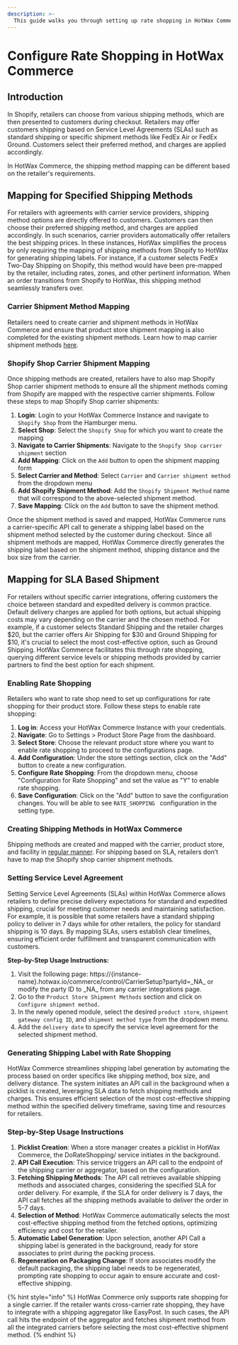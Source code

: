 ```yaml
---
description: >-
  This guide walks you through setting up rate shopping in HotWax Commerce.
---
```


# Configure Rate Shopping in HotWax Commerce

## Introduction

In Shopify, retailers can choose from various shipping methods, which are then presented to customers during checkout. Retailers may offer customers shipping based on Service Level Agreements (SLAs) such as standard shipping or specific shipment methods like FedEx Air or FedEx Ground. Customers select their preferred method, and charges are applied accordingly.

In HotWax Commerce, the shipping method mapping can be different based on the retailer's requirements.

## Mapping for Specified Shipping Methods

For retailers with agreements with carrier service providers, shipping method options are directly offered to customers. Customers can then choose their preferred shipping method, and charges are applied accordingly. In such scenarios, carrier providers automatically offer retailers the best shipping prices. In these instances, HotWax simplifies the process by only requiring the mapping of shipping methods from Shopify to HotWax for generating shipping labels. For instance, if a customer selects FedEx Two-Day Shipping on Shopify, this method would have been pre-mapped by the retailer, including rates, zones, and other pertinent information. When an order transitions from Shopify to HotWax, this shipping method seamlessly transfers over. 

### Carrier Shipment Method Mapping

Retailers need to create carrier and shipment methods in HotWax Commerce and ensure that product store shipment mapping is also completed for the existing shipment methods. Learn how to map carrier shipment methods [here](carrier-and-shipment-methods.md).

### Shopify Shop Carrier Shipment Mapping

Once shipping methods are created, retailers have to also map Shopify Shop carrier shipment methods to ensure all the shipment methods coming from Shopify are mapped with the respective carrier shipments. Follow these steps to map Shopify Shop carrier shipments:

1. **Login**: Login to your HotWax Commerce Instance and navigate to `Shopify Shop` from the Hamburger menu.
2. **Select Shop**: Select the `Shopify Shop` for which you want to create the mapping
3. **Navigate to Carrier Shipments**: Navigate to the `Shopify Shop carrier shipment` section
4. **Add Mapping**: Click on the `Add` button to open the shipment mapping form
5. **Select Carrier and Method**: Select `Carrier` and `Carrier shipment method` from the dropdown menu
6. **Add Shopify Shipment Method**: Add the `Shopify Shipment Method` name that will correspond to the above-selected shipment method.
7. **Save Mapping**: Click on the `Add` button to save the shipment method.

Once the shipment method is saved and mapped, HotWax Commerce runs a carrier-specific API call to generate a shipping label based on the shipment method selected by the customer during checkout. Since all shipment methods are mapped, HotWax Commerce directly generates the shipping label based on the shipment method, shipping distance and the box size from the carrier.

## Mapping for SLA Based Shipment

For retailers without specific carrier integrations, offering customers the choice between standard and expedited delivery is common practice. Default delivery charges are applied for both options, but actual shipping costs may vary depending on the carrier and the chosen method. For example, if a customer selects Standard Shipping and the retailer charges $20, but the carrier offers Air Shipping for $30 and Ground Shipping for $10, it's crucial to select the most cost-effective option, such as Ground Shipping. HotWax Commerce facilitates this through rate shopping, querying different service levels or shipping methods provided by carrier partners to find the best option for each shipment.

### Enabling Rate Shopping

Retailers who want to rate shop need to set up configurations for rate shopping for their product store. Follow these steps to enable rate shopping:

1. **Log in**: Access your HotWax Commerce Instance with your credentials.
2. **Navigate**: Go to Settings > Product Store Page from the dashboard.
3. **Select Store**: Choose the relevant product store where you want to enable rate shopping to proceed to the configurations page.
4. **Add Configuration**: Under the store settings section, click on the "Add" button to create a new configuration.
5. **Configure Rate Shopping**: From the dropdown menu, choose "Configuration for Rate Shopping" and set the value as "Y" to enable rate shopping.
6. **Save Configuration**: Click on the "Add" button to save the configuration changes. You will be able to see `RATE_SHOPPING ` configuration in the setting type.

### Creating Shipping Methods in HotWax Commerce

Shipping methods are created and mapped with the carrier, product store, and facility in [regular manner](carrier-and-shipment-methods.md). For shipping based on SLA, retailers don’t have to map the Shopify shop carrier shipment methods.

### Setting Service Level Agreement

Setting Service Level Agreements (SLAs) within HotWax Commerce allows retailers to define precise delivery expectations for standard and expedited shipping, crucial for meeting customer needs and maintaining satisfaction. For example, it is possible that some retailers have a standard shipping policy to deliver in 7 days while for other retailers, the policy for standard shipping is 10 days. By mapping SLAs, users establish clear timelines, ensuring efficient order fulfillment and transparent communication with customers.

**Step-by-Step Usage Instructions:**

1. Visit the following page: https://{instance-name}.hotwax.io/commerce/control/CarrierSetup?partyId=\_NA\_ or modify the party ID to \_NA\_ from any carrier integrations page.
2. Go to the `Product Store Shipment Methods` section and click on `Configure shipment method.`
3. In the newly opened module, select the desired `product store`, `shipment gateway config ID`, and `shipment method type` from the dropdown menu.
4. Add the `delivery date` to specify the service level agreement for the selected shipment method.

### Generating Shipping Label with Rate Shopping

HotWax Commerce streamlines shipping label generation by automating the process based on order specifics like shipping method, box size, and delivery distance. The system initiates an API call in the background when a picklist is created, leveraging SLA data to fetch shipping methods and charges. This ensures efficient selection of the most cost-effective shipping method within the specified delivery timeframe, saving time and resources for retailers.

### Step-by-Step Usage Instructions

1. **Picklist Creation**: When a store manager creates a picklist in HotWax Commerce, the DoRateShopping/ service initiates in the background.
2. **API Call Execution**: This service triggers an API call to the endpoint of the shipping carrier or aggregator, based on the configuration.
3. **Fetching Shipping Methods**: The API call retrieves available shipping methods and associated charges, considering the specified SLA for order delivery. For example, if the SLA for order delivery is 7 days, the API call fetches all the shipping methods available to deliver the order in 5-7 days.
4. **Selection of Method**: HotWax Commerce automatically selects the most cost-effective shipping method from the fetched options, optimizing efficiency and cost for the retailer.
5. **Automatic Label Generation**: Upon selection, another API Call a shipping label is generated in the background, ready for store associates to print during the packing process.
6. **Regeneration on Packaging Change**: If store associates modify the default packaging, the shipping label needs to be regenerated, prompting rate shopping to occur again to ensure accurate and cost-effective shipping.


{% hint style="info" %}
HotWax Commerce only supports rate shopping for a single carrier. If the retailer wants cross-carrier rate shopping, they have to integrate with a shipping aggregator like EasyPost. In such cases, the API call hits the endpoint of the aggregator and fetches shipment method from all the integrated carriers before selecting the most cost-effective shipment method.
{% endhint %}


